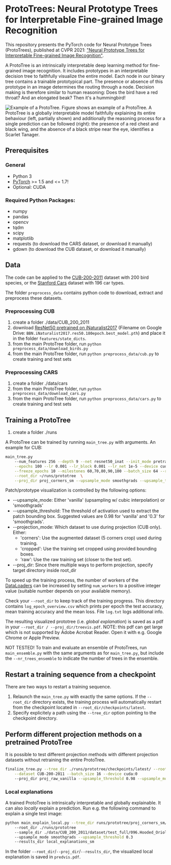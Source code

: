 # ProtoTrees: Neural Prototype Trees for Interpretable Fine-grained Image Recognition
This repository presents the PyTorch code for Neural Prototype Trees (ProtoTrees), published at CVPR 2021: ["Neural Prototype Trees for Interpretable Fine-grained Image Recognition"](https://openaccess.thecvf.com/content/CVPR2021/html/Nauta_Neural_Prototype_Trees_for_Interpretable_Fine-Grained_Image_Recognition_CVPR_2021_paper.html).

A ProtoTree is an intrinsically interpretable deep learning method for fine-grained image recognition. It includes prototypes in an interpretable decision tree to faithfully visualize the entire model. Each node in our binary tree contains a trainable prototypical part. The presence or absence of this prototype in an image determines the routing through a node. Decision making is therefore similar to human reasoning: Does the bird have a red throat? And an elongated beak? Then it's a hummingbird!

![Example of a ProtoTree.](images/prototree_teaser.png "ProtoTree")
Figure shows an example of a ProtoTree. A ProtoTree is a globally interpretable model faithfully explaining its entire behaviour (left, partially shown) and additionally the reasoning process for a single prediction can be followed (right): the presence of a red chest and black wing, and the absence of a black stripe near the eye, identifies a Scarlet Tanager.

## Prerequisites

### General
* Python 3
* [PyTorch](https://pytorch.org/get-started/locally/) >= 1.5 and <= 1.7!
* Optional: CUDA

### Required Python Packages:
* numpy
* pandas
* opencv
* tqdm
* scipy
* matplotlib
* requests (to download the CARS dataset, or download it manually)
* gdown (to download the CUB dataset, or download it manually)

## Data
The code can be applied to the [CUB-200-2011](http://www.vision.caltech.edu/visipedia/CUB-200-2011.html) dataset with 200 bird species, or the [Stanford Cars](https://ai.stanford.edu/~jkrause/cars/car_dataset.html) dataset with 196 car types.

The folder `preprocess_data` contains python code to download, extract and preprocess these datasets.

### Preprocessing CUB
1. create a folder ./data/CUB_200_2011
2. download [ResNet50 pretrained on iNaturalist2017](https://drive.google.com/drive/folders/1yHme1iFQy-Lz_11yZJPlNd9bO_YPKlEU) (Filename on Google Drive: `BBN.iNaturalist2017.res50.180epoch.best_model.pth`) and place it in the folder `features/state_dicts`.
3. from the main ProtoTree folder, run `python preprocess_data/download_birds.py`
4. from the main ProtoTree folder, run `python preprocess_data/cub.py` to create training and test sets

### Preprocessing CARS
1. create a folder ./data/cars
2. from the main ProtoTree folder, run `python preprocess_data/download_cars.py`
3. from the main ProtoTree folder, run `python preprocess_data/cars.py` to create training and test sets

## Training a ProtoTree
1. create a folder ./runs

A ProtoTree can be trained by running `main_tree.py` with arguments. An example for CUB:
```bash
main_tree.py
	--num_features 256 --depth 9 --net resnet50_inat --init_mode pretrained --dataset CUB-200-2011 \
	--epochs 100 --lr 0.001 --lr_block 0.001 --lr_net 1e-5 --device cuda:0 \
	--freeze_epochs 10 --milestones 60,70,80,90,100 --batch_size 64 --random_seed 42 \
	--root_dir ~/runs/prototree  \
	--proj_dir proj_corners_sm --upsample_mode smoothgrads --upsample_threshold 0.3 --projection_mode corners
```
Patch/prototype visualization is controlled by the following options:
* --upsample\_mode: Either 'vanilla' (upsampling w/ cubic interpolation) or 'smoothgrads'
* --upsample\_threshold: The threshold of activation used to extract the patch bounding box. Suggested values are 0.98 for 'vanilla' and '0.3' for 'smoothgrads'.
* --projection\_mode: Which dataset to use during projection (CUB only). Either:
	* 'corners': Use the augmented dataset (5 corners crop) used during training.
	* 'cropped': Use the training set cropped using provided bounding boxes.
	* 'raw': Use the raw training set (closer to the test set).
* --proj\_dir: Since there multiple ways to perform projection, specify target directory inside root\_dir

To speed up the training process, the number of workers of the [DataLoaders](https://github.com/M-Nauta/ProtoTree/blob/main/util/data.py#L39) can be increased by setting `num_workers` to a positive integer value (suitable number depends on your available memory).

Check your `--root_dir` to keep track of the training progress. This directory contains `log_epoch_overview.csv` which prints per epoch the test accuracy, mean training accuracy and the mean loss. File `log.txt` logs additional info.

The resulting visualized prototree (i.e. *global explanation*) is saved as a pdf in your `--root_dir / --proj_dir/treevis.pdf`. NOTE: this pdf can get large which is not supported by Adobe Acrobat Reader. Open it with e.g. Google Chrome or Apple Preview.

NOT TESTED! To train and evaluate an ensemble of ProtoTrees, run `main_ensemble.py` with the same arguments as for `main_tree.py`, but include the `--nr_trees_ensemble` to indicate the number of trees in the ensemble.

## Restart a training sequence from a checkpoint
There are two ways to restart a training sequence.
1. Relaunch the `main_tree.py` with exactly the same options. If the `--root_dir` directory exists, the training process will automatically restart from the checkpoint located in `--root_dir/checkpoints/latest`.
2. Specify explicitely a path using the `--tree_dir` option pointing to the checkpoint directory.

## Perform different projection methods on a pretrained ProtoTree
It is possible to test different projection methods with different projection datasets without retraining the entire ProtoTree.
```bash
finalize_tree.py --tree_dir ./runs/prototree/checkpoints/latest/ --root_dir runs/prototree \
	--dataset CUB-200-2011 --batch_size 16 --device cuda:0
	--proj_dir proj_raw_vanilla --upsample_threshold 0.98 --upsample_mode vanilla --projection_mode raw
```

### Local explanations
A trained ProtoTree is intrinsically interpretable and globally explainable. It can also *locally* explain a prediction. Run e.g. the following command to explain a single test image:


```bash
python main_explain_local.py --tree_dir runs/prototree/proj_corners_sm/model/ --proj_dir proj_corners_sm
	--root_dir ./runs/prototree
	--sample_dir ./data/CUB_200_2011/dataset/test_full/096.Hooded_Oriole/
	--upsample_mode smoothgrads --upsample_threshold 0.3
	--results_dir local_explanations_sm
```

In the folder `--root_dir`/`--proj_dir`/`--results_dir`, the visualized local explanation is saved in `predvis.pdf`.

